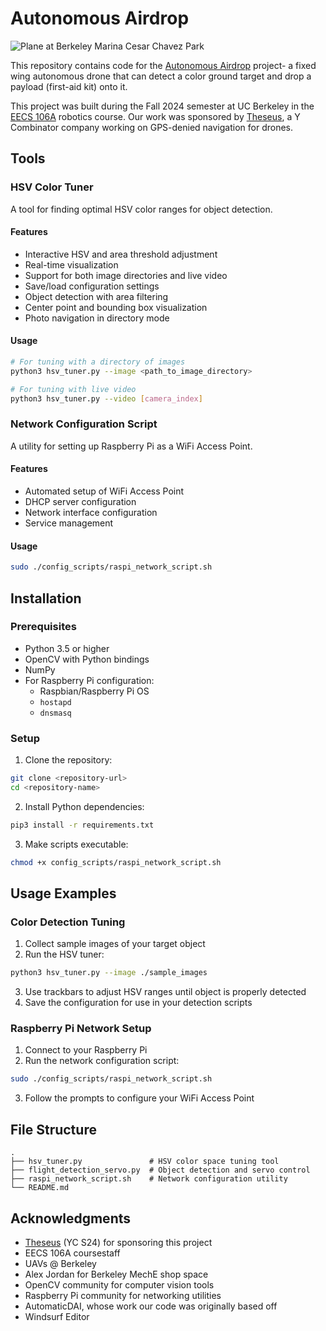 # Autonomous Airdrop

![Plane at Berkeley Marina Cesar Chavez Park](plane_berkeley_marina.png)

This repository contains code for the [Autonomous Airdrop](http://bit.ly/auto-airdrop) project- a fixed wing autonomous drone that can detect a color ground target and drop a payload (first-aid kit) onto it.

This project was built during the Fall 2024 semester at UC Berkeley in the [EECS 106A](https://pages.github.berkeley.edu/EECS-106/fa24-site/) robotics course. Our work was sponsored by [Theseus](https://www.ycombinator.com/launches/Ln6-theseus-gps-denied-navigation-for-drones), a Y Combinator company working on GPS-denied navigation for drones. 
## Tools

### HSV Color Tuner
A tool for finding optimal HSV color ranges for object detection.

#### Features
- Interactive HSV and area threshold adjustment
- Real-time visualization
- Support for both image directories and live video
- Save/load configuration settings
- Object detection with area filtering
- Center point and bounding box visualization
- Photo navigation in directory mode

#### Usage
```bash
# For tuning with a directory of images
python3 hsv_tuner.py --image <path_to_image_directory>

# For tuning with live video
python3 hsv_tuner.py --video [camera_index]
```

### Network Configuration Script
A utility for setting up Raspberry Pi as a WiFi Access Point.

#### Features
- Automated setup of WiFi Access Point
- DHCP server configuration
- Network interface configuration
- Service management

#### Usage
```bash
sudo ./config_scripts/raspi_network_script.sh
```

## Installation

### Prerequisites
- Python 3.5 or higher
- OpenCV with Python bindings
- NumPy
- For Raspberry Pi configuration:
  - Raspbian/Raspberry Pi OS
  - `hostapd`
  - `dnsmasq`

### Setup
1. Clone the repository:
```bash
git clone <repository-url>
cd <repository-name>
```

2. Install Python dependencies:
```bash
pip3 install -r requirements.txt
```

3. Make scripts executable:
```bash
chmod +x config_scripts/raspi_network_script.sh
```

## Usage Examples

### Color Detection Tuning
1. Collect sample images of your target object
2. Run the HSV tuner:
```bash
python3 hsv_tuner.py --image ./sample_images
```
3. Use trackbars to adjust HSV ranges until object is properly detected
4. Save the configuration for use in your detection scripts

### Raspberry Pi Network Setup
1. Connect to your Raspberry Pi
2. Run the network configuration script:
```bash
sudo ./config_scripts/raspi_network_script.sh
```
3. Follow the prompts to configure your WiFi Access Point

## File Structure
```
.
├── hsv_tuner.py               # HSV color space tuning tool
├── flight_detection_servo.py  # Object detection and servo control
├── raspi_network_script.sh    # Network configuration utility
└── README.md
```

## Acknowledgments
- [Theseus](https://theseus.us) (YC S24) for sponsoring this project
- EECS 106A coursestaff
- UAVs @ Berkeley
- Alex Jordan for Berkeley MechE shop space
- OpenCV community for computer vision tools
- Raspberry Pi community for networking utilities
- AutomaticDAI, whose work our code was originally based off
- Windsurf Editor